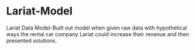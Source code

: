 # Lariat-Model
Lariat Data Model-Built out model when given raw data with hypothetical ways the rental car company Lariat could increase their revenue and then presented solutions.
